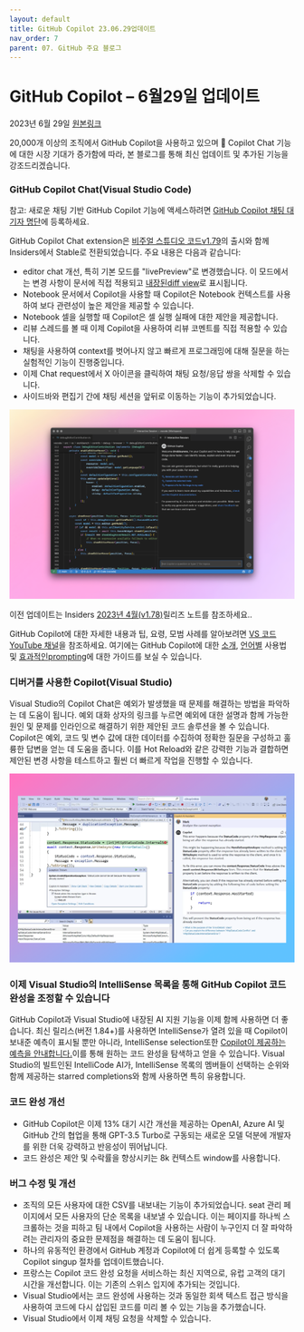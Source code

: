 ```yaml
---
layout: default
title: GitHub Copilot 23.06.29업데이트
nav_order: 7
parent: 07. GitHub 주요 블로그
---
```


# **GitHub Copilot – 6월29일 업데이트**

2023년 6월 29일 [원본링크](https://github.blog/changelog/2023-06-29-copilot-june-2023-update/0629-)

20,000개 이상의 조직에서 GitHub Copilot을 사용하고 있으며 🎉 Copilot Chat 기능에 대한 시장 기대가 증가함에 따라, 본 블로그를 통해 최신 업데이트 및 추가된 기능을 강조드리겠습니다.

### **GitHub Copilot Chat(Visual Studio Code)**

참고: 새로운 채팅 기반 GitHub Copilot 기능에 액세스하려면 [GitHub Copilot 채팅 대기자 명단](https://github.com/github-copilot/chat_waitlist_signup/join)에 등록하세요.

GitHub Copilot Chat extension은 [비주얼 스튜디오 코드](https://code.visualstudio.com/updates/v1_79#_github-copilot)[v1.79](https://code.visualstudio.com/updates/v1_79#_github-copilot)의 출시와 함께 Insiders에서 Stable로 전환되었습니다. 주요 내용은 다음과 같습니다:

* editor chat 개선, 특히 기본 모드를 "livePreview"로 변경했습니다. 이 모드에서는 변경 사항이 문서에 직접 적용되고 [내장된](https://code.visualstudio.com/assets/updates/1_79/copilot-editor-chat.png)[diff view](https://code.visualstudio.com/assets/updates/1_79/copilot-editor-chat.png)로 표시됩니다.
* Notebook 문서에서 Copilot을 사용할 때 Copilot은 Notebook 컨텍스트를 사용하여 보다 관련성이 높은 제안을 제공할 수 있습니다.
* Notebook 셀을 실행할 때 Copilot은 셀 실행 실패에 대한 제안을 제공합니다.
* 리뷰 스레드를 볼 때 이제 Copilot을 사용하여 리뷰 코멘트를 직접 적용할 수 있습니다.
* 채팅을 사용하여 context를 벗어나지 않고 빠르게 프로그래밍에 대해 질문을 하는 실험적인 기능이 진행중입니다.
* 이제 Chat request에서 X 아이콘을 클릭하여 채팅 요청/응답 쌍을 삭제할 수 있습니다.
* 사이드바와 편집기 간에 채팅 세션을 앞뒤로 이동하는 기능이 추가되었습니다.

<img src="../assets/images/ch08/0629-1.webp">

이전 업데이트는 Insiders [2023년 4월(v1.78)](https://github.com/microsoft/vscode-docs/blob/vnext/release-notes/v1_78.md#github-copilot)릴리즈 노트를 참조하세요..

GitHub Copilot에 대한 자세한 내용과 팁, 요령, 모범 사례를 알아보려면 [VS 코드 YouTube 채널](https://www.youtube.com/playlist?list=PLj6YeMhvp2S5_hvBl2SE-7YCHYlLQ0bPt)을 참조하세요. 여기에는 GitHub Copilot에 대한 [소개](https://www.youtube.com/watch?v=Fi3AJZZregI&list=PLj6YeMhvp2S5_hvBl2SE-7YCHYlLQ0bPt&index=1), [언어별](https://www.youtube.com/watch?v=VsUQlSyQn1E&list=PLj6YeMhvp2S5_hvBl2SE-7YCHYlLQ0bPt&index=6) 사용법 및 [효과적인](https://www.youtube.com/watch?v=ImWfIDTxn7E&list=PLj6YeMhvp2S5_hvBl2SE-7YCHYlLQ0bPt&index=9)[prompting](https://www.youtube.com/watch?v=ImWfIDTxn7E&list=PLj6YeMhvp2S5_hvBl2SE-7YCHYlLQ0bPt&index=9)에 대한 가이드를 보실 수 있습니다.

### **디버거를 사용한 Copilot(Visual Studio)**

Visual Studio의 Copilot Chat은 예외가 발생했을 때 문제를 해결하는 방법을 파악하는 데 도움이 됩니다. 예외 대화 상자의 링크를 누르면 예외에 대한 설명과 함께 가능한 원인 및 문제를 인라인으로 해결하기 위한 제안된 코드 솔루션을 볼 수 있습니다. Copilot은 예외, 코드 및 변수 값에 대한 데이터를 수집하여 정확한 질문을 구성하고 훌륭한 답변을 얻는 데 도움을 줍니다. 이를 Hot Reload와 같은 강력한 기능과 결합하면 제안된 변경 사항을 테스트하고 훨씬 더 빠르게 작업을 진행할 수 있습니다.

<img src="../assets/images/ch08/0629-2.webp">

### 이제 Visual Studio의 IntelliSense 목록을 통해 GitHub Copilot 코드 완성을 조정할 수 있습니다 

GitHub Copilot과 Visual Studio에 내장된 AI 지원 기능을 이제 함께 사용하면 더 좋습니다. 최신 릴리스(버전 1.84+)를 사용하면 IntelliSense가 열려 있을 때 Copilot이 보내준 예측이 표시될 뿐만 아니라, IntelliSense selection또한 [Copilot이 제공하는 예측을 안내합니다.](https://devblogs.microsoft.com/visualstudio/github-copilot-visual-studio-intellisense/)이를 통해 원하는 코드 완성을 탐색하고 얻을 수 있습니다. Visual Studio의 빌트인된 IntelliCode AI가, IntelliSense 목록의 멤버들이 선택하는 순위와 함께 제공하는 starred completions와 함께 사용하면 특히 유용합니다.

### **코드 완성 개선**

- GitHub Copilot은 이제 13% 대기 시간 개선을 제공하는 OpenAI, Azure AI 및 GitHub 간의 협업을 통해 GPT-3.5 Turbo로 구동되는 새로운 모델 덕분에 개발자를 위한 더욱 강력하고 반응성이 뛰어납니다.
- 코드 완성은 제안 및 수락률을 향상시키는 8k 컨텍스트 window를 사용합니다.

### **버그 수정 및 개선**

- 조직의 모든 사용자에 대한 CSV를 내보내는 기능이 추가되었습니다. seat 관리 페이지에서 모든 사용자의 단순 목록을 내보낼 수 있습니다. 이는 페이지를 하나씩 스크롤하는 것을 피하고 팀 내에서 Copilot을 사용하는 사람이 누구인지 더 잘 파악하려는 관리자의 중요한 문제점을 해결하는 데 도움이 됩니다.
- 하나의 유동적인 환경에서 GitHub 계정과 Copilot에 더 쉽게 등록할 수 있도록 Copilot singup 절차를 업데이트했습니다.
- 프랑스는 Copilot 코드 완성 요청을 서비스하는 최신 지역으로, 유럽 고객의 대기 시간을 개선합니다. 이는 기존의 스위스 입지에 추가되는 것입니다.
- Visual Studio에서는 코드 완성에 사용하는 것과 동일한 회색 텍스트 접근 방식을 사용하여 코드에 다시 삽입된 코드를 미리 볼 수 있는 기능을 추가했습니다.
- Visual Studio에서 이제 채팅 요청을 삭제할 수 있습니다.